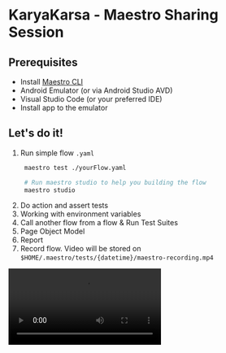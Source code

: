# KaryaKarsa - Maestro Sharing Session 

## Prerequisites
- Install [Maestro CLI](https://docs.maestro.dev/getting-started/installing-maestro)
- Android Emulator (or via Android Studio AVD)
- Visual Studio Code (or your preferred IDE)
- Install app to the emulator

## Let's do it!
1. Run simple flow `.yaml`
   ```bash
    maestro test ./yourFlow.yaml

    # Run maestro studio to help you building the flow
    maestro studio
   ```
2. Do action and assert tests
3. Working with environment variables
4. Call another flow from a flow & Run Test Suites
5. Page Object Model
6. Report
7. Record flow. Video will be stored on `$HOME/.maestro/tests/{datetime}/maestro-recording.mp4`
<video controls>
  <source src="maestro-recording.mp4" type="video/mp4">
</video>